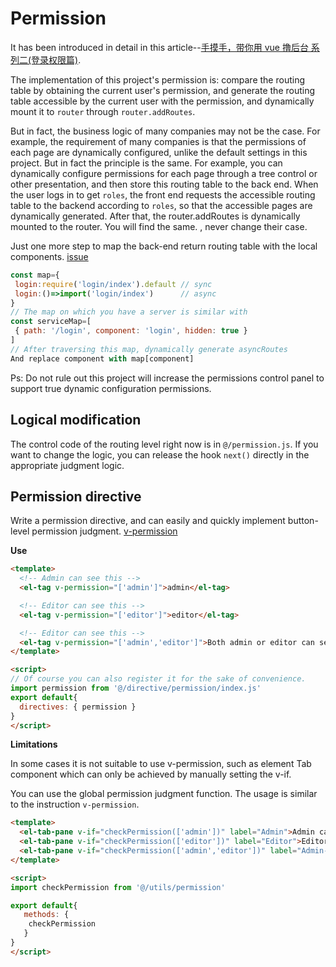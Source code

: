 # Permission

It has been introduced in detail in this article--[手摸手，带你用 vue 撸后台 系列二(登录权限篇)](https://juejin.im/post/591aa14f570c35006961acac).

The implementation of this project's permission is: compare the routing table by obtaining the current user's permission, and generate the routing table accessible by the current user with the permission, and dynamically mount it to `router` through `router.addRoutes`.

But in fact, the business logic of many companies may not be the case. For example, the requirement of many companies is that the permissions of each page are dynamically configured, unlike the default settings in this project. But in fact the principle is the same. For example, you can dynamically configure permissions for each page through a tree control or other presentation, and then store this routing table to the back end. When the user logs in to get `roles`, the front end requests the accessible routing table to the backend according to `roles`, so that the accessible pages are dynamically generated. After that, the router.addRoutes is dynamically mounted to the router. You will find the same. , never change their case.

Just one more step to map the back-end return routing table with the local components. [issue](https://github.com/PanJiaChen/vue-element-admin/issues/293)

```js
const map={
 login:require('login/index').default // sync
 login:()=>import('login/index')      // async
}
// The map on which you have a server is similar with
const serviceMap=[
 { path: '/login', component: 'login', hidden: true }
]
// After traversing this map, dynamically generate asyncRoutes
And replace component with map[component]
```

Ps: Do not rule out this project will increase the permissions control panel to support true dynamic configuration permissions.

## Logical modification

The control code of the routing level right now is in `@/permission.js`. If you want to change the logic, you can release the hook `next()` directly in the appropriate judgment logic.

## Permission directive

Write a permission directive, and can easily and quickly implement button-level permission judgment. [v-permission](https://github.com/PanJiaChen/vue-element-admin/tree/master/src/directive/permission)

**Use**

```html
<template>
  <!-- Admin can see this -->
  <el-tag v-permission="['admin']">admin</el-tag>

  <!-- Editor can see this -->
  <el-tag v-permission="['editor']">editor</el-tag>

  <!-- Editor can see this -->
  <el-tag v-permission="['admin','editor']">Both admin or editor can see this</el-tag>
</template>

<script>
// Of course you can also register it for the sake of convenience.
import permission from '@/directive/permission/index.js'
export default{
  directives: { permission }
}
</script>
```

**Limitations**

In some cases it is not suitable to use v-permission, such as element Tab component which can only be achieved by manually setting the v-if.

You can use the global permission judgment function. The usage is similar to the instruction `v-permission`.

```html
<template>
  <el-tab-pane v-if="checkPermission(['admin'])" label="Admin">Admin can see this</el-tab-pane>
  <el-tab-pane v-if="checkPermission(['editor'])" label="Editor">Editor can see this</el-tab-pane>
  <el-tab-pane v-if="checkPermission(['admin','editor'])" label="Admin-OR-Editor">Both admin or editor can see this</el-tab-pane>
</template>

<script>
import checkPermission from '@/utils/permission'

export default{
   methods: {
    checkPermission
   }
}
</script>
```
